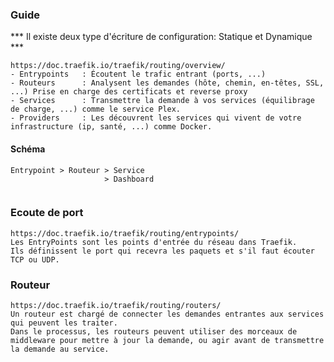 ### Guide ####

*** Il existe deux type d'écriture de configuration: Statique et Dynamique ***

````
https://doc.traefik.io/traefik/routing/overview/
- Entrypoints   : Écoutent le trafic entrant (ports, ...)
- Routeurs      : Analysent les demandes (hôte, chemin, en-têtes, SSL, ...) Prise en charge des certificats et reverse proxy
- Services      : Transmettre la demande à vos services (équilibrage de charge, ...) comme le service Plex.
- Providers     : Les découvrent les services qui vivent de votre infrastructure (ip, santé, ...) comme Docker.
````


#### Schéma ####
````
Entrypoint > Routeur > Service
                     > Dashboard
                     
````

### Ecoute de port ####
````
https://doc.traefik.io/traefik/routing/entrypoints/
Les EntryPoints sont les points d'entrée du réseau dans Traefik.
Ils définissent le port qui recevra les paquets et s'il faut écouter TCP ou UDP.
````

### Routeur ###
````
https://doc.traefik.io/traefik/routing/routers/
Un routeur est chargé de connecter les demandes entrantes aux services qui peuvent les traiter. 
Dans le processus, les routeurs peuvent utiliser des morceaux de middleware pour mettre à jour la demande, ou agir avant de transmettre la demande au service.
````
